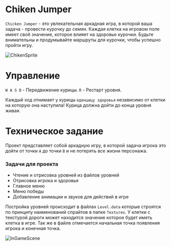 # **Chiken Jumper**

`Chicken Jumper` - это увлекательная аркадная игра, в которой ваша задача - провести курочку до семян. Каждая клетка на игровом поле имеет своё значение, которое влияет на здоровье курочки. Будьте внимательны и продумывайте маршруты для курочки, чтобы успешно пройти игру.

![ChikenSprite](https://i.imgur.com/sGNx1EZ.png)
# Управление

`W A S D` - Передвижение курицы.
`R` - Рестарт уровня.

Каждый ход отнимает у курицы `еденцицу здоровья` независимо от клетки на которую она наступила! 
Курица должна дойти до конца уровня живая.

# Техническое задание

Проект представляет собой аркадную игру, в которой задача игрока это дойти от точки `A` до точки `B` и не потерять все жизни персонажа.

### Задачи для проекта

-  Чтение и отрисовка уровней из файлов уровней
-  Отрисовка игрока и здоровья
-  Главное меню
-  Меню победы
-  Добавление анимации и звуков для действий в игре

Постройка уровней происходит в файлах `Level.data` которые строятся по принципу наименований спрайтов в папке `Textures`. У клетки с текстурой дороги может находится значение которое будет иметь клетка в игре. Так же в файле отмечается начальная точка появления игрока и конечная точка.

![InGameScene](https://i.imgur.com/dZXZpuG.png)


